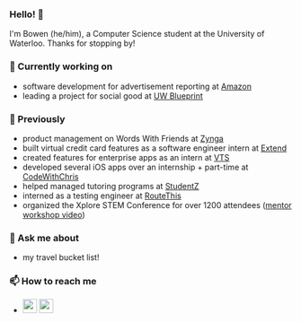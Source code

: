 ### Hello! 👋
I'm Bowen (he/him), a Computer Science student at the University of Waterloo. Thanks for stopping by!

### 🔎 Currently working on
* software development for advertisement reporting at [Amazon](https://advertising.amazon.com/)
* leading a project for social good at [UW Blueprint](https://uwblueprint.org/)

### 📌 Previously
* product management on Words With Friends at [Zynga](https://www.zynga.com/games/words-with-friends-2/)
* built virtual credit card features as a software engineer intern at [Extend](https://www.paywithextend.com/)
* created features for enterprise apps as an intern at [VTS](https://www.vts.com/)
* developed several iOS apps over an internship + part-time at [CodeWithChris](https://codewithchris.com/)
* helped managed tutoring programs at [StudentZ](https://www.studentz.ca/) 
* interned as a testing engineer at [RouteThis](https://www.routethis.com/)
* organized the Xplore STEM Conference for over 1200 attendees ([mentor workshop video](https://youtu.be/XKIfw4Vjdjo?t=104))

### 💬 Ask me about
* my travel bucket list!

### 📫 How to reach me
* <a href="mailto:b55zhu@uwaterloo.ca"><img width=25 src="https://img.icons8.com/mail" alt="email"/></a>
<a href="https://www.linkedin.com/in/bowenzhu1/"><img width=25 src="https://img.icons8.com/color/linkedin" alt="email"/></a>
